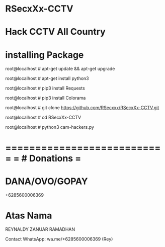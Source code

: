 # RSecxXx-CCTV 

# Hack CCTV All Country 

# installing Package 

root@localhost # apt-get update && apt-get upgrade

root@localhost # apt-get install python3

root@localhost # pip3 install Requests

root@localhost # pip3 install Colorama

root@localhost # git clone https://github.com/RSecxxx/RSecxXx-CCTV.git

root@localhost # cd RSecxXx-CCTV

root@localhost # python3 cam-hackers.py

===========================
=      # Donations        =
===========================
# DANA/OVO/GOPAY
+6285600006369
# Atas Nama
REYNALDY ZANUAR RAMADHAN

Contact WhatsApp: wa.me/+6285600006369 (Rey)
